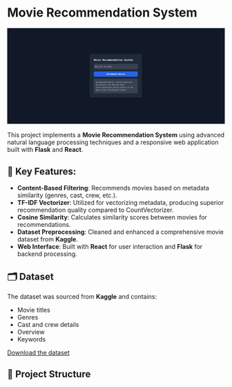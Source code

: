 # Movie Recommendation System

![Project Image](ui.png)

This project implements a **Movie Recommendation System** using advanced natural language processing techniques and a responsive web application built with **Flask** and **React**.

## 🔑 Key Features:

- **Content-Based Filtering**: Recommends movies based on metadata similarity (genres, cast, crew, etc.).
- **TF-IDF Vectorizer**: Utilized for vectorizing metadata, producing superior recommendation quality compared to CountVectorizer.
- **Cosine Similarity**: Calculates similarity scores between movies for recommendations.
- **Dataset Preprocessing**: Cleaned and enhanced a comprehensive movie dataset from **Kaggle**.
- **Web Interface**: Built with **React** for user interaction and **Flask** for backend processing.

## 🗂️ Dataset

The dataset was sourced from **Kaggle** and contains:

- Movie titles
- Genres
- Cast and crew details
- Overview
- Keywords

[Download the dataset](https://www.kaggle.com/datasets/tmdb/tmdb-movie-metadata)

## 📂 Project Structure

